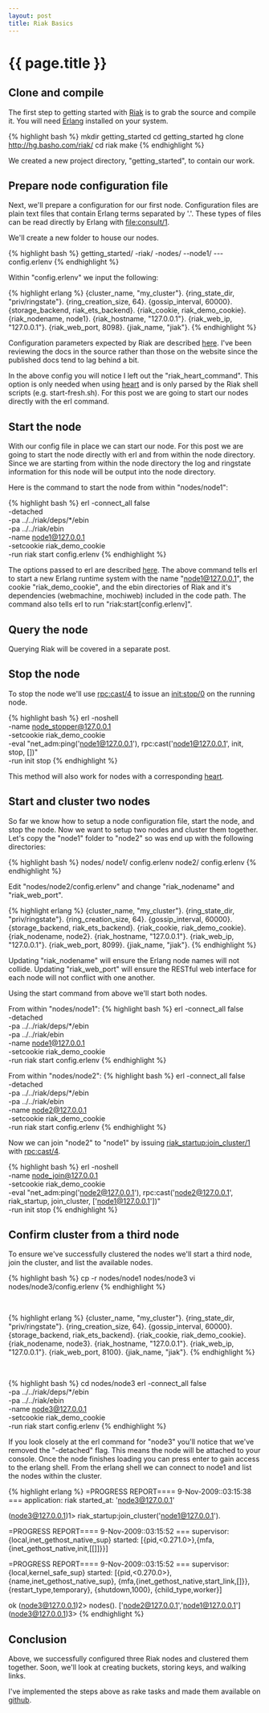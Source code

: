 ```yaml
---
layout: post
title: Riak Basics
---
```


[riak]: http://riak.basho.com/
[erlang]: http://www.erlang.org/download.html
[consult]: http://erldocs.com/otp_src_R13B/kernel/file.html#consult/1
[basic_setup]: http://hg.basho.com/riak/src/tip/doc/basic-setup.txt
[heart]: http://erldocs.com/otp_src_R13B/kernel/heart.html
[erl]: http://www.erlang.org/doc/man/erl.html
[cast]: http://erldocs.com/otp_src_R13B/kernel/rpc.html#cast/4
[stop]: http://erldocs.com/otp_src_R13B/erts/init.html#stop/0
[join_cluster]: http://hg.basho.com/riak/src/tip/src/riak_startup.erl#cl-18

# {{ page.title }}

## Clone and compile

The first step to getting started with [Riak][riak] is to grab the source and compile it. You will need [Erlang][erlang] installed on your system.

{% highlight bash %}
mkdir getting_started
cd getting_started
hg clone http://hg.basho.com/riak/
cd riak
make
{% endhighlight %}

We created a new project directory, "getting_started", to contain our work.

## Prepare node configuration file

Next, we'll prepare a configuration for our first node. Configuration files are plain text files that contain Erlang terms separated by '.'. These types of files can be read directly by Erlang with [file:consult/1][consult].

We'll create a new folder to house our nodes.

{% highlight bash %}
getting_started/
-riak/
-nodes/
--node1/
---config.erlenv
{% endhighlight %}

Within "config.erlenv" we input the following:

{% highlight erlang %}
{cluster_name, "my_cluster"}.
{ring_state_dir, "priv/ringstate"}.
{ring_creation_size, 64}.
{gossip_interval, 60000}.
{storage_backend, riak_ets_backend}.
{riak_cookie, riak_demo_cookie}.
{riak_nodename, node1}.
{riak_hostname, "127.0.0.1"}.
{riak_web_ip, "127.0.0.1"}.
{riak_web_port, 8098}.
{jiak_name, "jiak"}.
{% endhighlight %}

Configuration parameters expected by Riak are described [here][basic_setup]. I've been reviewing the docs in the source rather than those on the website since the published docs tend to lag behind a bit.

In the above config you will notice I left out the "riak\_heart\_command". This option is only needed when using [heart][heart] and is only parsed by the Riak shell scripts (e.g. start-fresh.sh). For this post we are going to start our nodes directly with the erl command.

## Start the node

With our config file in place we can start our node. For this post we are going to start the node directly with erl and from within the node directory. Since we are starting from within the node directory the log and ringstate information for this node will be output into the node directory.

Here is the command to start the node from within "nodes/node1":

{% highlight bash %}
erl -connect_all false \
-detached \
-pa ../../riak/deps/*/ebin \
-pa ../../riak/ebin \
-name node1@127.0.0.1 \
-setcookie riak_demo_cookie \
-run riak start config.erlenv
{% endhighlight %}

The options passed to erl are described [here][erl]. The above command tells erl to start a new Erlang runtime system with the name "node1@127.0.0.1", the cookie "riak\_demo\_cookie", and the ebin directories of Riak and it's dependencies (webmachine, mochiweb) included in the code path. The command also tells erl to run "riak:start\[config.erlenv\]".

## Query the node

Querying Riak will be covered in a separate post.

## Stop the node

To stop the node we'll use [rpc:cast/4][cast] to issue an [init:stop/0][stop] on the running node.

{% highlight bash %}
erl -noshell \
-name node_stopper@127.0.0.1 \
-setcookie riak_demo_cookie \
-eval "net_adm:ping('node1@127.0.0.1'), 
rpc:cast('node1@127.0.0.1', init, stop, [])" \
-run init stop
{% endhighlight %}

This method will also work for nodes with a corresponding [heart][heart].

## Start and cluster two nodes

So far we know how to setup a node configuration file, start the node, and stop the node. Now we want to setup two nodes and cluster them together. Let's copy the "node1" folder to "node2" so was end up with the following directories:

{% highlight bash %}
nodes/
    node1/
        config.erlenv
    node2/
        config.erlenv
{% endhighlight %}

Edit "nodes/node2/config.erlenv" and change "riak\_nodename" and "riak\_web\_port".

{% highlight erlang %}
{cluster_name, "my_cluster"}.
{ring_state_dir, "priv/ringstate"}.
{ring_creation_size, 64}.
{gossip_interval, 60000}.
{storage_backend, riak_ets_backend}.
{riak_cookie, riak_demo_cookie}.
{riak_nodename, node2}.
{riak_hostname, "127.0.0.1"}.
{riak_web_ip, "127.0.0.1"}.
{riak_web_port, 8099}.
{jiak_name, "jiak"}.
{% endhighlight %}

Updating "riak\_nodename" will ensure the Erlang node names will not collide. Updating "riak\_web\_port" will ensure the RESTful web interface for each node will not conflict with one another.

Using the start command from above we'll start both nodes.

From within "nodes/node1":
{% highlight bash %}
erl -connect_all false \
-detached \
-pa ../../riak/deps/*/ebin \
-pa ../../riak/ebin \
-name node1@127.0.0.1 \
-setcookie riak_demo_cookie \
-run riak start config.erlenv
{% endhighlight %}

From within "nodes/node2":
{% highlight bash %}
erl -connect_all false \
-detached \
-pa ../../riak/deps/*/ebin \
-pa ../../riak/ebin \
-name node2@127.0.0.1 \
-setcookie riak_demo_cookie \
-run riak start config.erlenv
{% endhighlight %}

Now we can join "node2" to "node1" by issuing [riak_startup:join_cluster/1][join_cluster] with [rpc:cast/4][cast].

{% highlight bash %}
erl -noshell \
-name node_join@127.0.0.1 \
-setcookie riak_demo_cookie \
-eval "net_adm:ping('node2@127.0.0.1'), 
rpc:cast('node2@127.0.0.1', riak_startup, join_cluster, ['node1@127.0.0.1'])" \
-run init stop
{% endhighlight %}
<br />

## Confirm cluster from a third node

To ensure we've successfully clustered the nodes we'll start a third node, join the cluster, and list the available nodes.

{% highlight bash %}
cp -r nodes/node1 nodes/node3
vi nodes/node3/config.erlenv
{% endhighlight %}

<br />

{% highlight erlang %}
{cluster_name, "my_cluster"}.
{ring_state_dir, "priv/ringstate"}.
{ring_creation_size, 64}.
{gossip_interval, 60000}.
{storage_backend, riak_ets_backend}.
{riak_cookie, riak_demo_cookie}.
{riak_nodename, node3}.
{riak_hostname, "127.0.0.1"}.
{riak_web_ip, "127.0.0.1"}.
{riak_web_port, 8100}.
{jiak_name, "jiak"}.
{% endhighlight %}

<br />

{% highlight bash %}
cd nodes/node3
erl -connect_all false \
-pa ../../riak/deps/*/ebin \
-pa ../../riak/ebin \
-name node3@127.0.0.1 \
-setcookie riak_demo_cookie \
-run riak start config.erlenv
{% endhighlight %}

If you look closely at the erl command for "node3" you'll notice that we've removed the "-detached" flag. This means the node will be attached to your console. Once the node finishes loading you can press enter to gain access to the erlang shell. From the erlang shell we can connect to node1 and list the nodes within the cluster.

{% highlight erlang %}
=PROGRESS REPORT==== 9-Nov-2009::03:15:38 ===
         application: riak
          started_at: 'node3@127.0.0.1'

(node3@127.0.0.1)1> riak_startup:join_cluster('node1@127.0.0.1').

=PROGRESS REPORT==== 9-Nov-2009::03:15:52 ===
          supervisor: {local,inet_gethost_native_sup}
             started: [{pid,<0.271.0>},{mfa,{inet_gethost_native,init,[[]]}}]

=PROGRESS REPORT==== 9-Nov-2009::03:15:52 ===
          supervisor: {local,kernel_safe_sup}
             started: [{pid,<0.270.0>},
                       {name,inet_gethost_native_sup},
                       {mfa,{inet_gethost_native,start_link,[]}},
                       {restart_type,temporary},
                       {shutdown,1000},
                       {child_type,worker}]

ok
(node3@127.0.0.1)2> nodes().
['node2@127.0.0.1','node1@127.0.0.1']
(node3@127.0.0.1)3>
{% endhighlight %}
<br />

## Conclusion

Above, we successfully configured three Riak nodes and clustered them together. Soon, we'll look at creating buckets, storing keys, and walking links.

I've implemented the steps above as rake tasks and made them available on [github](http://github.com/dreverri/riak_basics).